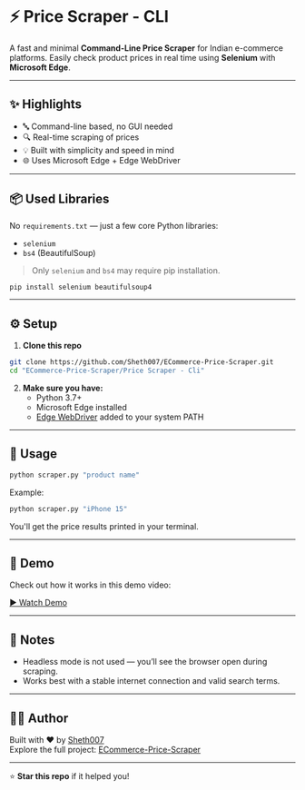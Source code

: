 # ⚡ Price Scraper - CLI

A fast and minimal **Command-Line Price Scraper** for Indian e-commerce platforms. Easily check product prices in real time using **Selenium** with **Microsoft Edge**.

---

## ✨ Highlights

- 🔤 Command-line based, no GUI needed
- 🔍 Real-time scraping of prices
- 💡 Built with simplicity and speed in mind
- 🌐 Uses Microsoft Edge + Edge WebDriver

---

## 📦 Used Libraries

No `requirements.txt` — just a few core Python libraries:

- `selenium`
- `bs4` (BeautifulSoup)

> Only `selenium` and `bs4` may require pip installation.

```bash
pip install selenium beautifulsoup4
```

---

## ⚙️ Setup

1. **Clone this repo**
```bash
git clone https://github.com/Sheth007/ECommerce-Price-Scraper.git
cd "ECommerce-Price-Scraper/Price Scraper - Cli"
```

2. **Make sure you have:**
   - Python 3.7+
   - Microsoft Edge installed
   - [Edge WebDriver](https://developer.microsoft.com/en-us/microsoft-edge/tools/webdriver/) added to your system PATH

---

## 🚀 Usage

```bash
python scraper.py "product name"
```

Example:
```bash
python scraper.py "iPhone 15"
```

You'll get the price results printed in your terminal.

---

## 🎥 Demo

Check out how it works in this demo video:

[▶️ Watch Demo](#) <!-- Replace # with your actual video link, e.g., YouTube or local file hosted link -->

---

## 📌 Notes

- Headless mode is not used — you’ll see the browser open during scraping.
- Works best with a stable internet connection and valid search terms.

---

## 👨‍💻 Author

Built with ❤️ by [Sheth007](https://github.com/Sheth007)  
Explore the full project: [ECommerce-Price-Scraper](https://github.com/Sheth007/ECommerce-Price-Scraper)

---

⭐ **Star this repo** if it helped you!

